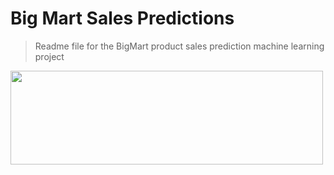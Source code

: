 # Big Mart Sales Predictions

> Readme file for the BigMart product sales prediction machine learning project

<img src="https://th.bing.com/th/id/OIP.ToyZLZJErrMAydYa07y8twHaFj?pid=ImgDet&rs=1" width="500" height="150" />
